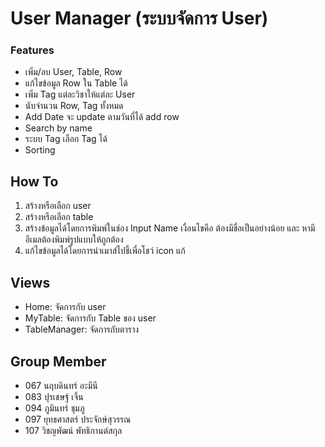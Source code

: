 # User Manager (ระบบจัดการ User)
### Features
- เพิ่ม/ลบ User, Table, Row
- แก้ไขข้อมูล Row ใน Table ได้
- เพิ่ม Tag แต่ละวิชาให้แต่ละ User
- นับจำนวน Row, Tag ทั้งหมด
- Add Date จะ update ตามวันที่ได้ add row
- Search by name
- ระบบ Tag เลือก Tag ได้
- Sorting


## How To 
1. สร้างหรือเลือก user
2. สร้างหรือเลือก table
3. สร้างข้อมูลได้โดยการพิมพ์ในช่อง Input Name เงื่อนไขคือ ต้องมีขื่อเป็นอย่างน้อย และ หามีอีเมลต้องพิมพ์รูปแบบให้ถูกต้อง
4. แก้ไขข้อมูลได้โดยการนำเมาส์ไปชี้เพื่อโชว์ icon แก้

## Views
- Home: จัดการกับ user
- MyTable: จัดการกับ Table ของ user
- TableManager: จัดการกับตาราง

## Group Member
- 067 นฤบดินทร์ อะมีนี 
- 083 ปุรเชษฐ์ เจิ้น
- 094 ภูมินทร์ ชุมภู
- 097 ยุทธศาสตร์ ประจักษ์สุวรรณ
- 107 วิชญพัฒน์ พัทธิกานต์สกุล
